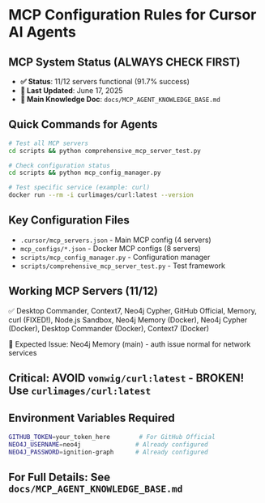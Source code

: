 # MCP Configuration Rules for Cursor AI Agents

## MCP System Status (ALWAYS CHECK FIRST)
- **✅ Status**: 11/12 servers functional (91.7% success)
- **📍 Last Updated**: June 17, 2025
- **🔧 Main Knowledge Doc**: `docs/MCP_AGENT_KNOWLEDGE_BASE.md`

## Quick Commands for Agents
```bash
# Test all MCP servers
cd scripts && python comprehensive_mcp_server_test.py

# Check configuration status
cd scripts && python mcp_config_manager.py

# Test specific service (example: curl)
docker run --rm -i curlimages/curl:latest --version
```

## Key Configuration Files
- `.cursor/mcp_servers.json` - Main MCP config (4 servers)
- `mcp_configs/*.json` - Docker MCP configs (8 servers)
- `scripts/mcp_config_manager.py` - Configuration manager
- `scripts/comprehensive_mcp_server_test.py` - Test framework

## Working MCP Servers (11/12)
✅ Desktop Commander, Context7, Neo4j Cypher, GitHub Official, Memory, curl (FIXED!), Node.js Sandbox, Neo4j Memory (Docker), Neo4j Cypher (Docker), Desktop Commander (Docker), Context7 (Docker)

🔐 Expected Issue: Neo4j Memory (main) - auth issue normal for network services

## Critical: AVOID `vonwig/curl:latest` - BROKEN! Use `curlimages/curl:latest`

## Environment Variables Required
```bash
GITHUB_TOKEN=your_token_here        # For GitHub Official
NEO4J_USERNAME=neo4j               # Already configured
NEO4J_PASSWORD=ignition-graph      # Already configured
```

## For Full Details: See `docs/MCP_AGENT_KNOWLEDGE_BASE.md`
